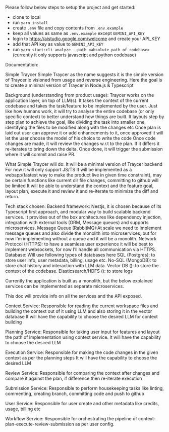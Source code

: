 Please follow below steps to setup the project and get started:

- clone to local
- run `yarn install`
- create `.env` file and copy contents from `.env.example`
- keep all values as same as `.env.example` except `GEMINI_API_KEY`
- login to https://aistudio.google.com/welcome and create your API_KEY
- add that API key as value to `GEMINI_API_KEY`
- run `yarn start:cli analyze --path <absolute path of codebase>` (currently it only supports javascript and python codebase)

Documentation:

Simple Traycer
Simple Traycer as the name suggests it is the simple version of Traycer.io visioned from usage and reverse engineering. Here the goal is to create a minimal version of Traycer in Node.js & Typescript

Background (understanding from product usage): Traycer works on the application layer, on top of LLM(s). It takes the context of the current codebase and takes the task/feature to be implemented by the user. Just like how humans work,
it will try to analyse the entire codebase (or only specific context) to better understand how things are built.
It layouts step by step plan to achieve the goal, like dividing the task into smaller one, identifying the files to be modified along with the changes etc
Once plan is laid out user can approve it or add enhancements to it, once approved it will let the user choose the model of his choice to write the code
Once code changes are made, it will review the changes w.r.t to the plan. If it differs it re-iterates to bring down the delta.
Once done, it will trigger the submission where it will commit and raise PR.

What Simple Traycer will do:
It will be a minimal version of Traycer backend
For now it will only support JS/TS
It will be implemented as a webapp(fastest way to make the product live in given time constraint), may be certain functions like current dir file changes, committing to github will be limited
It will be able to understand the context and the feature goal, layout plan, execute it and review it and re-iterate to minimize the diff and return.

Tech stack chosen:
Backend framework: Nestjs, it is chosen because of its Typescript first approach, and modular way to build scalable backend services. It provides out of the box architectures like dependency injection, integration with external tools (ORM, Message queues) and supports microservices.
Message Queue (RabbitMQ):At scale we need to implement message queues and also divide the monolith into microservices, but for now I'm implementing without a queue and it will be a monolith.
Network Protocol (HTTPS): to have a seamless user experience it will be best to implement websockets, for now I’ll handle all communication via HTTPS.
Database: Will use following types of databases here
SQL (Postgres): to store user info, user metadata, billing, usage etc.
No-SQL (MongoDB): to store chat history and interaction with LLM data.
Vector DB (): to store the context of the codebase.
Elasticsearch/HDFS (): to store logs

Currently the application is built as a monolith, but the below explained services can be implemented as separate microservices.

This doc will provide info on all the services and the API exposed.

Context Service:
Responsible for reading the current workspace files and building the context out of it using LLM and also storing it in the vector database
It will have the capability to choose the desired LLM for context building

Planning Service:
Responsible for taking user input for features and layout the path of implementation using context service.
It will have the capability to choose the desired LLM

Execution Service:
Responsible for making the code changes in the given context as per the planning steps
It will have the capability to choose the desired LLM

Review Service:
Responsible for comparing the context after changes and compare it against the plan, if difference then re-iterate execution

Submission Service:
Responsible to perform housekeeping tasks like linting, commenting, creating branch, committing code and push to github

User Service:
Responsible for user create and other metadata like credits, usage, billing etc

Workflow Service:
Responsible for orchestrating the pipeline of context-plan-execute-review-submission as per user config.

